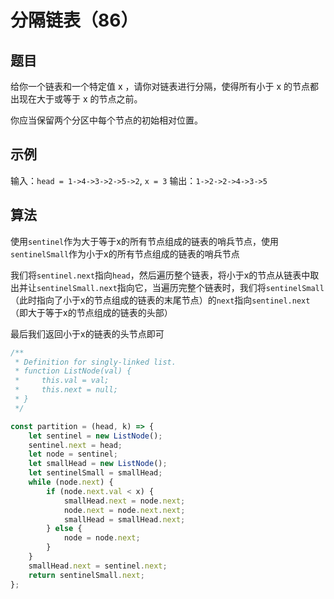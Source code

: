 # 分隔链表（86）

## 题目

给你一个链表和一个特定值 x ，请你对链表进行分隔，使得所有小于 x 的节点都出现在大于或等于 x 的节点之前。

你应当保留两个分区中每个节点的初始相对位置。

## 示例

输入：`head = 1->4->3->2->5->2`, `x = 3`
输出：`1->2->2->4->3->5`

## 算法

使用`sentinel`作为大于等于x的所有节点组成的链表的哨兵节点，使用`sentinelSmall`作为小于x的所有节点组成的链表的哨兵节点

我们将`sentinel.next`指向`head`，然后遍历整个链表，将小于x的节点从链表中取出并让`sentinelSmall.next`指向它，当遍历完整个链表时，我们将`sentinelSmall`（此时指向了小于x的节点组成的链表的末尾节点）的`next`指向`sentinel.next`（即大于等于x的节点组成的链表的头部）

最后我们返回小于x的链表的头节点即可

```js
/**
 * Definition for singly-linked list.
 * function ListNode(val) {
 *     this.val = val;
 *     this.next = null;
 * }
 */

const partition = (head, k) => {
	let sentinel = new ListNode();
	sentinel.next = head;
	let node = sentinel;
	let smallHead = new ListNode();
	let sentinelSmall = smallHead;
	while (node.next) {
		if (node.next.val < x) {
			smallHead.next = node.next;
			node.next = node.next.next;
			smallHead = smallHead.next;
		} else {
			node = node.next;
		}
	}
	smallHead.next = sentinel.next;
	return sentinelSmall.next;
};
```